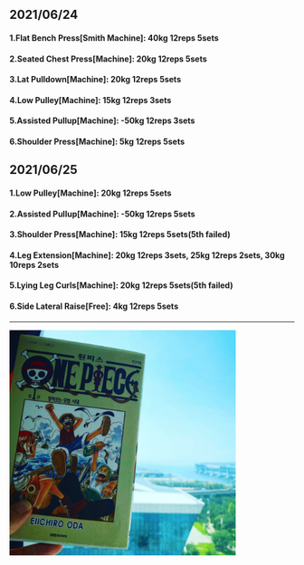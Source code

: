 ## 2021/06/24
#### 1.Flat Bench Press\[Smith Machine\]: 40kg 12reps 5sets
#### 2.Seated Chest Press\[Machine\]: 20kg 12reps 5sets
#### 3.Lat Pulldown\[Machine\]: 20kg 12reps 5sets
#### 4.Low Pulley\[Machine\]: 15kg 12reps 3sets
#### 5.Assisted Pullup\[Machine\]: -50kg 12reps 3sets
#### 6.Shoulder Press\[Machine\]: 5kg 12reps 5sets

## 2021/06/25
#### 1.Low Pulley\[Machine\]: 20kg 12reps 5sets
#### 2.Assisted Pullup\[Machine\]: -50kg 12reps 5sets
#### 3.Shoulder Press\[Machine\]: 15kg 12reps 5sets(5th failed)
#### 4.Leg Extension\[Machine\]: 20kg 12reps 3sets, 25kg 12reps 2sets, 30kg 10reps 2sets
#### 5.Lying Leg Curls\[Machine\]: 20kg 12reps 5sets(5th failed)
#### 6.Side Lateral Raise\[Free\]: 4kg 12reps 5sets

---
<img src='./_resources/romance-dawn.png' width='400px' />

